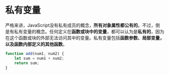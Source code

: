 # 私有变量
严格来讲，JavaScript没有私有成员的概念，**所有对象属性都公有的**。不过，倒是有私有变量的概念。任何定义在**函数或块中的变量**，都可以认为是**私有的**，因为在这个函数或块的外部无法访问其中的变量。私有变量包括**函数参数、局部变量，以及函数内部定义的其他函数**。
``` javascript
function add(num1, num2) {
    let sum = num1 + num2;
    return sum;
}
```